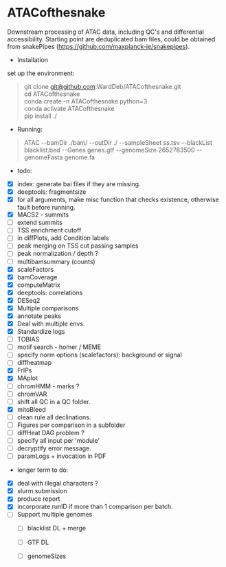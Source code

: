 # ATACofthesnake

Downstream processing of ATAC data, including QC's and differential accessibility. Starting point are deduplicated bam files, could be obtained from snakePipes (https://github.com/maxplanck-ie/snakepipes).


  - Installation

  set up the environment:  
>  git clone git@github.com:WardDeb/ATACofthesnake.git  
>  cd ATACofthesnake  
>  conda create -n ATACofthesnake python=3  
>  conda activate ATACofthesnake  
>  pip install ./  

  - Running:  
> ATAC --bamDir ./bam/ --outDir ./ --sampleSheet ss.tsv --blackList blacklist.bed --Genes genes.gtf --genomeSize 2652783500 --genomeFasta genome.fa

  - todo:

 - [x] index: generate bai files if they are missing.
 - [x] deeptools: fragmentsize
 - [x] for all arguments, make misc function that checks existence, otherwise fault before running.
 - [x] MACS2 - summits
 - [ ] extend summits
 - [ ] TSS enrichment cutoff
 - [ ] in diffPlots, add Condition labels
 - [ ] peak merging on TSS cut passing samples
 - [ ] peak normalization / depth ?
 - [ ] multibamsummary (counts)
 - [x] scaleFactors
 - [x] bamCoverage
 - [x] computeMatrix
 - [x] deeptools: correlations
 - [x] DESeq2
 - [x] Multiple comparisons
 - [x] annotate peaks
 - [x] Deal with multiple envs.
 - [x] Standardize logs
 - [ ] TOBIAS
 - [ ] motif search - homer / MEME
 - [ ] specify norm options (scalefactors): background or signal
 - [ ] diffheatmap
 - [x] FrIPs
 - [x] MAplot
 - [ ] chromHMM - marks ?
 - [ ] chromVAR
 - [ ] shift all QC in a QC folder.
 - [x] mitoBleed
 - [ ] clean rule all declinations.
 - [ ] Figures per comparison in a subfolder
 - [ ] diffHeat DAG problem ?
 - [ ] specify all input per 'module'
 - [ ] decryptify error message.
 - [ ] paramLogs + invocation in PDF

 - longer term to do:

 - [x] deal with illegal characters ?
 - [x] slurm submission
 - [x] produce report
 - [x] incorporate runID if more than 1 comparison per batch.
 - [ ] Support multiple genomes
      - [ ] blacklist DL + merge
      - [ ] GTF DL
      - [ ] genomeSizes

